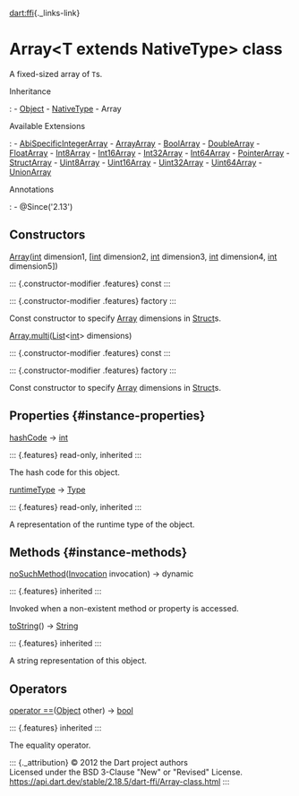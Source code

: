 [dart:ffi](../dart-ffi/dart-ffi-library){._links-link}

Array\<T extends NativeType\> class
===================================

A fixed-sized array of `T`s.

Inheritance

:   -   [Object](../dart-core/object-class)
    -   [NativeType](nativetype-class)
    -   Array

Available Extensions

:   -   [AbiSpecificIntegerArray](abispecificintegerarray)
    -   [ArrayArray](arrayarray)
    -   [BoolArray](boolarray)
    -   [DoubleArray](doublearray)
    -   [FloatArray](floatarray)
    -   [Int8Array](int8array)
    -   [Int16Array](int16array)
    -   [Int32Array](int32array)
    -   [Int64Array](int64array)
    -   [PointerArray](pointerarray)
    -   [StructArray](structarray)
    -   [Uint8Array](uint8array)
    -   [Uint16Array](uint16array)
    -   [Uint32Array](uint32array)
    -   [Uint64Array](uint64array)
    -   [UnionArray](unionarray)

Annotations

:   -   \@Since(\'2.13\')

Constructors
------------

[Array](array/array)([int](../dart-core/int-class) dimension1,
\[[int](../dart-core/int-class) dimension2,
[int](../dart-core/int-class) dimension3, [int](../dart-core/int-class)
dimension4, [int](../dart-core/int-class) dimension5\])

::: {.constructor-modifier .features}
const
:::

::: {.constructor-modifier .features}
factory
:::

Const constructor to specify [Array](array-class) dimensions in
[Struct](struct-class)s.

[Array.multi](array/array.multi)([List](../dart-core/list-class)\<[int](../dart-core/int-class)\>
dimensions)

::: {.constructor-modifier .features}
const
:::

::: {.constructor-modifier .features}
factory
:::

Const constructor to specify [Array](array-class) dimensions in
[Struct](struct-class)s.

Properties {#instance-properties}
----------

[hashCode](../dart-core/object/hashcode) → [int](../dart-core/int-class)

::: {.features}
read-only, inherited
:::

The hash code for this object.

[runtimeType](../dart-core/object/runtimetype) →
[Type](../dart-core/type-class)

::: {.features}
read-only, inherited
:::

A representation of the runtime type of the object.

Methods {#instance-methods}
-------

[noSuchMethod](../dart-core/object/nosuchmethod)([Invocation](../dart-core/invocation-class)
invocation) → dynamic

::: {.features}
inherited
:::

Invoked when a non-existent method or property is accessed.

[toString](../dart-core/object/tostring)() →
[String](../dart-core/string-class)

::: {.features}
inherited
:::

A string representation of this object.

Operators
---------

[operator
==](../dart-core/object/operator_equals)([Object](../dart-core/object-class)
other) → [bool](../dart-core/bool-class)

::: {.features}
inherited
:::

The equality operator.

::: {._attribution}
© 2012 the Dart project authors\
Licensed under the BSD 3-Clause \"New\" or \"Revised\" License.\
<https://api.dart.dev/stable/2.18.5/dart-ffi/Array-class.html>
:::
